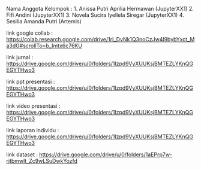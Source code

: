 Nama Anggota Kelompok : 1. Anissa Putri Aprilia Hermawan (JupyterXX1)
                        2. Fifi Andini (JupyterXX1)
                        3. Novela Sucira Iyellela Siregar (JupyterXX1)
                        4. Sesilia Amanda Putri (Artemis)
                        
link google collab      : https://colab.research.google.com/drive/1rI_DvNk1Q3noCzJw4l9bybYxct_Ma3dG#scrollTo=b_Imtx6c76KU

link jurnal             : https://drive.google.com/drive/u/0/folders/1lzpd9VyXUUKsjBMTEZLYKnQGEGYTHwo3

link ppt presentasi     : https://drive.google.com/drive/u/0/folders/1lzpd9VyXUUKsjBMTEZLYKnQGEGYTHwo3

link video presentasi   : https://drive.google.com/drive/u/0/folders/1lzpd9VyXUUKsjBMTEZLYKnQGEGYTHwo3

link laporan individu   : https://drive.google.com/drive/u/0/folders/1lzpd9VyXUUKsjBMTEZLYKnQGEGYTHwo3

link dataset            : https://drive.google.com/drive/u/0/folders/1aEPrp7w-rjtbmwlt_Zc9wLSuDwkYozfd
